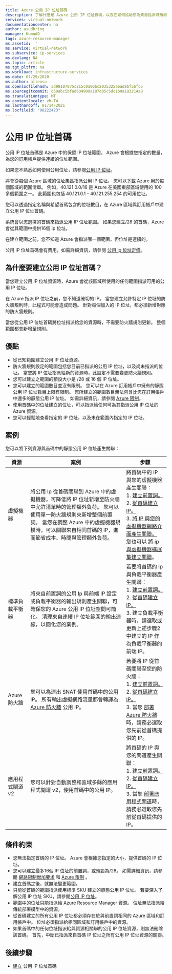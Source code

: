 ```yaml
---
title: Azure 公用 IP 位址首碼
description: 了解什麼是 Azure 公用 IP 位址首碼，以及它如何協助您為資源指派可預測的的公用 IP 位址。
services: virtual-network
documentationcenter: na
author: asudbring
manager: KumudD
tags: azure-resource-manager
ms.assetid: ''
ms.service: virtual-network
ms.subservice: ip-services
ms.devlang: NA
ms.topic: article
ms.tgt_pltfrm: na
ms.workload: infrastructure-services
ms.date: 07/29/2020
ms.author: allensu
ms.openlocfilehash: 3d98107075c215c0a00bc2035325a6ad8bf5bfc5
ms.sourcegitcommit: d59abc5bfad604909a107d05c5dc1b9a193214a8
ms.translationtype: MT
ms.contentlocale: zh-TW
ms.lasthandoff: 01/14/2021
ms.locfileid: "98222423"
---
```

# <a name="public-ip-address-prefix"></a>公用 IP 位址首碼

公用 IP 位址首碼是 Azure 中的保留 IP 位址範圍。 Azure 會根據您指定的數量，為您的訂用帳戶提供連續的位址範圍。 

如果您不熟悉如何使用公用位址，請參閱[公用 IP 位址](./public-ip-addresses.md#public-ip-addresses)。

將會從每個 Azure 區域的位址集區指派公用 IP 位址。 您可以[下載](https://www.microsoft.com/download/details.aspx?id=56519) Azure 用於每個區域的範圍清單。 例如，40.121.0.0/16 是 Azure 在美國東部區域使用的 100 多個範圍之一。 此範圍也包括 40.121.0.1 - 40.121.255.254 的可用位址。

您可以透過指定名稱與希望首碼包含的位址數目，在 Azure 區域與訂用帳戶中建立公用 IP 位址首碼。 

系統會以您選擇的首碼來指派公用 IP 位址範圍。 如果您建立/28 的首碼，Azure 會從其範圍中提供16個 ip 位址。

在建立範圍之前，您不知道 Azure 會指派哪一個範圍，但位址是連續的。 

公用 IP 位址首碼會有費用，如需詳細資訊，請參閱 [公用 ip 位址定價](https://azure.microsoft.com/pricing/details/ip-addresses)。

## <a name="why-create-a-public-ip-address-prefix"></a>為什麼要建立公用 IP 位址首碼？

當您建立公用 IP 位址資源時，Azure 會從該區域所使用的任何範圍指派可用的公用 IP 位址。 

在 Azure 指派 IP 位址之前，您不知道確切的 IP。 當您建立允許特定 IP 位址的防火牆規則時，此程式可能會造成問題。 針對每個加入的 IP 位址，都必須新增對應的防火牆規則。

當您從公用 IP 位址首碼將位址指派給您的資源時，不需要防火牆規則更新。 整個範圍都會新增至規則。

## <a name="benefits"></a>優點

- 從已知範圍建立公用 IP 位址資源。
- 防火牆規則設定的範圍包括您目前已指派的公用 IP 位址，以及尚未指派的位址。 當您將 IP 位址指派給新的資源時，此設定不需要變更防火牆規則。
- 您可以建立之範圍的預設大小是 /28 或 16 個 IP 位址。
- 您可以建立的範圍數目並沒有限制。 您可以在 Azure 訂用帳戶中擁有的靜態公用 IP 位址數目上限有限制。 您所建立的範圍數目無法包含比您在訂用帳戶中還多的靜態公用 IP 位址。 如需詳細資訊，請參閱 [Azure 限制](../azure-resource-manager/management/azure-subscription-service-limits.md?toc=%2fazure%2fvirtual-network%2ftoc.json#azure-resource-manager-virtual-networking-limits)。
- 使用首碼中的位址建立的位址，可以指派給任何可為其指派公用 IP 位址的 Azure 資源。
- 您可以輕鬆地查看指定的 IP 位址，以及未在範圍內指定的 IP 位址。

## <a name="scenarios"></a>案例
您可以將下列資源與首碼中的靜態公用 IP 位址產生關聯：

|資源|案例|步驟|
|---|---|---|
|虛擬機器| 將公用 Ip 從首碼關聯到 Azure 中的虛擬機器，可降低將 IP 位址新增至防火牆中允許清單時的管理額外負荷。 您可以使用單一防火牆規則來新增整個前置詞。 當您在調整 Azure 中的虛擬機器規模時，可以關聯來自相同首碼的 IP，進而節省成本、時間與管理額外負荷。| 將首碼中的 IP 與您的虛擬機器產生關聯： </br> 1. [建立前置詞。](manage-public-ip-address-prefix.md) </br> 2. [從首碼建立 IP。](manage-public-ip-address-prefix.md) </br> 3. [將 IP 與您的虛擬機器網路介面產生關聯。](virtual-network-network-interface-addresses.md#add-ip-addresses) </br> 您也可以 [將 ip 與虛擬機器擴展集建立關聯](https://azure.microsoft.com/resources/templates/101-vmms-with-public-ip-prefix/)。
| 標準負載平衡器 | 將來自前置詞的公用 Ip 與前端 IP 設定或負載平衡器的輸出規則產生關聯，可確保您的 Azure 公用 IP 位址空間可簡化。 清理來自連續 IP 位址範圍的輸出連線，以簡化您的案例。 | 若要將首碼的 Ip 與負載平衡器產生關聯： </br> 1. [建立前置詞。](manage-public-ip-address-prefix.md) </br> 2. [從首碼建立 IP。](manage-public-ip-address-prefix.md) </br> 3. 建立負載平衡器時，請選取或更新上述步驟2中建立的 IP 作為負載平衡器的前端 IP。 |
| Azure 防火牆 | 您可以為連出 SNAT 使用首碼中的公用 IP。 所有輸出虛擬網路流量都會轉譯為 [Azure 防火牆](../firewall/overview.md?toc=%2fazure%2fvirtual-network%2ftoc.json) 公用 IP。 | 若要將 IP 從首碼關聯至您的防火牆： </br> 1. [建立前置詞。](manage-public-ip-address-prefix.md) </br> 2. [從首碼建立 IP。](manage-public-ip-address-prefix.md) </br> 3. 當您 [部署 Azure 防火牆](../firewall/tutorial-firewall-deploy-portal.md?toc=%2fazure%2fvirtual-network%2ftoc.json#deploy-the-firewall)時，請務必選取您先前從首碼提供的 IP。|
| 應用程式閘道 v2 | 您可以針對自動調整和區域多餘的應用程式閘道 v2，使用首碼中的公用 IP。 | 將首碼的 IP 與您的閘道產生關聯： </br> 1. [建立前置詞。](manage-public-ip-address-prefix.md) </br> 2. [從首碼建立 IP。](manage-public-ip-address-prefix.md) </br> 3. 當您 [部署應用程式閘道](../application-gateway/quick-create-portal.md#create-an-application-gateway)時，請務必選取您先前從首碼提供的 IP。|

## <a name="constraints"></a>條件約束

- 您無法指定首碼的 IP 位址。 Azure 會根據您指定的大小，提供首碼的 IP 位址。
- 您可以建立最多16個 IP 位址的前置詞，或預設為/28。 如需詳細資訊，請參閱 [網路限制增加要求](../azure-portal/supportability/networking-quota-requests.md) 和 [Azure 限制](../azure-resource-manager/management/azure-subscription-service-limits.md?toc=%2fazure%2fvirtual-network%2ftoc.json#azure-resource-manager-virtual-networking-limits) 。
- 建立首碼之後，就無法變更範圍。
- 只能從首碼的範圍指派使用標準 SKU 建立的靜態公用 IP 位址。 若要深入了解公用 IP 位址 SKU，請參閱[公用 IP 位址](./public-ip-addresses.md#public-ip-addresses)。
- 範圍中的位址只能指派給 Azure Resource Manager 資源。 位址無法指派給傳統部署模型中的資源。
- 從首碼建立的所有公用 IP 位址都必須存在於與前置詞相同的 Azure 區域和訂用帳戶中。 位址必須指派給相同區域和訂用帳戶中的資源。
- 如果首碼中的任何位址指派給與資源相關聯的公用 IP 位址資源，則無法刪除該首碼。 首先，中斷已指派來自首碼 IP 位址之所有公用 IP 位址資源的關聯。


## <a name="next-steps"></a>後續步驟

- [建立](manage-public-ip-address-prefix.md) 公用 IP 位址首碼